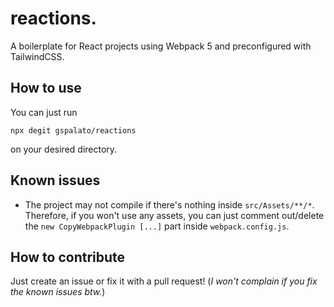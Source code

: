 # reactions.
A boilerplate for React projects using Webpack 5 and preconfigured with TailwindCSS.

## How to use
You can just run
```
npx degit gspalato/reactions
```
on your desired directory.

## Known issues
- The project may not compile if there's nothing inside `src/Assets/**/*`. Therefore, if you won't use any assets, you can just comment out/delete the `new CopyWebpackPlugin [...]` part inside `webpack.config.js`.

## How to contribute
Just create an issue or fix it with a pull request! (_I won't complain if you fix the known issues btw._)
